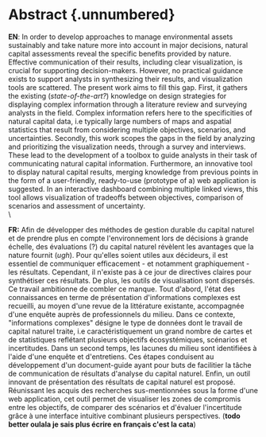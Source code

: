 # Abstract {.unnumbered}

**EN**: In order to develop approaches to manage environmental assets sustainably and take nature more into account in major decisions, natural capital assessments reveal the specific benefits provided by nature. Effective communication of their results, including clear visualization, is crucial for supporting decision-makers. However, no practical guidance exists to support analysts in synthesizing their results, and visualization tools are scattered. The present work aims to fill this gap. First, it gathers the existing (*state-of-the-art?*) knowledge on design strategies for displaying complex information through a literature review and surveying analysts in the field. Complex information refers here to the specificities of natural capital data, i.e typically large numbers of maps and aspatial statistics that result from considering multiple objectives, scenarios, and uncertainties. Secondly, this work scopes the gaps in the field by analyzing and prioritizing the visualization needs, through a survey and interviews. These lead to the development of a toolbox to guide analysts in their task of communicating natural capital information. Furthermore, an innovative tool to display natural capital results, merging knowledge from previous points in the form of a user-friendly, ready-to-use (prototype of a) web application is suggested. In an interactive dashboard combining multiple linked views, this tool allows visualization of tradeoffs between objectives, comparison of scenarios and assessment of uncertainty.
\
\

**FR:** Afin de développer des méthodes de gestion durable du capital naturel et de prendre plus en compte l'environnement lors de décisions à grande échelle, des évaluations (?) du capital naturel révèlent les avantages que la nature fournit (*ugh*). Pour qu'elles soient utiles aux décideurs, il est essentiel de communiquer efficacement - et notamment graphiquement - les résultats. Cependant, il n'existe pas à ce jour de directives claires pour synthétiser ces résultats. De plus, les outils de visualisation sont dispersés. Ce travail ambitionne de combler ce manque. Tout d'abord, l'état des connaissances en terme de présentation d'informations complexes est recueilli, au moyen d'une revue de la littérature existante, accompagnée d'une enquête auprès de professionnels du milieu. Dans ce contexte, "informations complexes" désigne le type de données dont le travail de capital naturel traite, i.e caractéristiquement un grand nombre de cartes et de statistiques reflétant plusieurs objectifs écosystémiques, scénarios et incertitudes. Dans un second temps, les lacunes du milieu sont identifiées à l'aide d'une enquête et d'entretiens. Ces étapes conduisent au développement d'un document-guide ayant pour buts de facilitier la tâche de communication de résultats d'analyse du capital naturel. Enfin, un outil innovant de présentation des résultats de capital naturel est proposé. Réunissant les acquis des recherches sus-mentionnées sous la forme d'une web application, cet outil permet de visualiser les zones de compromis entre les objectifs, de comparer des scénarios et d'évaluer l'incertitude grâce à une interface intuitive combinant plusieurs perspectives. (**todo better oulala je sais plus écrire en français c'est la cata**)